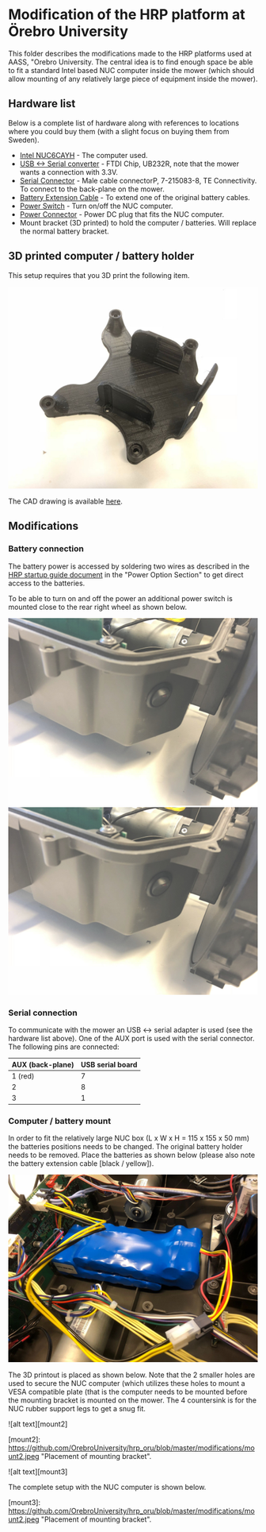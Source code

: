# Modification of the HRP platform at Örebro University

This folder describes the modifications made to the HRP platforms used at AASS, \"Orebro University. The central idea is to find enough space be able to fit a standard Intel based NUC computer inside the mower (which should allow mounting of any relatively large piece of equipment inside the mower).


## Hardware list

Below is a complete list of hardware along with references to locations where you could buy them (with a slight focus on buying them from Sweden).

* [Intel NUC6CAYH](https://www.intel.com/content/www/us/en/products/boards-kits/nuc/kits/nuc6cayh.html) - The computer used.
* [USB <-> Serial converter](https://se.rs-online.com/web/p/products/0429262) - FTDI Chip, UB232R, note that the mower wants a connection with 3.3V.
* [Serial Connector](https://www.elfa.se/en/male-cable-connectorp-te-connectivity-215083/p/14382321) - Male cable connectorP, 7-215083-8, TE Connectivity. To connect to the back-plane on the mower.
* [Battery Extension Cable](https://www.kjell.com/se/sortiment/dator-natverk/datorkomponenter/interna-kablar/strom-intern/forlangningskabel-for-p4-p98052?showOffline=True) - To extend one of the original battery cables.
* [Power Switch](https://www.elfa.se/sv/tryckvippstroemstaellarep-10-28-vdc-arcolectric-r13112blab/p/30013207) - Turn on/off the NUC computer.
* [Power Connector](https://www.elfa.se/en/power-plug-lumberg-connect-gmbh-1634-02/p/30068406) - Power DC plug that fits the NUC computer. 
* Mount bracket (3D printed) to hold the computer / batteries. Will replace the normal battery bracket.

## 3D printed computer / battery holder

This setup requires that you 3D print the following item.

![alt text][mount]

[mount]: https://github.com/OrebroUniversity/hrp_oru/blob/master/modifications/mount.jpeg "3D printed mounting bracket for holding the batteries and the NUC computer"

The CAD drawing is available [here](https://github.com/OrebroUniversity/hrp_oru/blob/master/modifications/mount.cadfile).


## Modifications

### Battery connection

The battery power is accessed by soldering two wires as described in the [HRP startup guide document](https://github.com/HusqvarnaResearch/hrp/blob/master/Startup%20Guide%20HRP.pdf) in the "Power Option Section" to get direct access to the batteries.

To be able to turn on and off the power an additional power switch is mounted close to the rear right wheel as shown below.

![alt text][battery_switch]
![alt text][battery_switch2]

[battery_switch]: https://github.com/OrebroUniversity/hrp_oru/blob/master/modifications/battery_switch.jpeg "Battery switch - outside"

[battery_switch2]: https://github.com/OrebroUniversity/hrp_oru/blob/master/modifications/battery_switch.jpeg "Battery switch - inside"

### Serial connection

To communicate with the mower an USB <-> serial adapter is used (see the hardware list above). One of the AUX port is used with the serial connector. The following pins are connected:

| AUX (back-plane) | USB serial board |
| ------ | ------ |
| 1 (red) | 7 |
| 2 | 8 |
| 3 | 1 |

### Computer / battery mount

In order to fit the relatively large NUC box (L x W x H = 115 x 155 x 50 mm) the batteries positions needs to be changed. The original battery holder needs to be removed. Place the batteries as shown below (please also note the battery extension cable [black / yellow]).

![alt text][batteries]

[batteries]: https://github.com/OrebroUniversity/hrp_oru/blob/master/modifications/batteries.jpeg "Placement of batteries"


The 3D printout is placed as shown below. Note that the 2 smaller holes are used to secure the NUC computer (which utilizes these holes to mount a VESA compatible plate (that is the computer needs to be mounted before the mounting bracket is mounted on the mower. The 4 countersink is for the NUC rubber support legs to get a snug fit.

![alt text][mount2]

[mount2]: https://github.com/OrebroUniversity/hrp_oru/blob/master/modifications/mount2.jpeg "Placement of mounting bracket".

![alt text][mount3]

The complete setup with the NUC computer is shown below.

[mount3]: https://github.com/OrebroUniversity/hrp_oru/blob/master/modifications/mount2.jpeg "Placement of mounting bracket".

